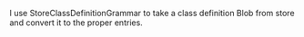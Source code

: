 I use StoreClassDefinitionGrammar to take a class definition Blob from store and convert it to the proper entries.